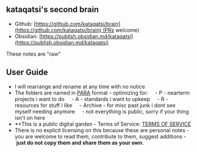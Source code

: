 ## kataqatsi's second brain

- Github: [https://github.com/kataqatsi/brain](https://github.com/kataqatsi/brain) (PRs welcome)
- Obsidian: [https://publish.obsidian.md/kataqatsi](https://publish.obsidian.md/kataqatsi)

These notes are "raw"

## User Guide

- I will rearrange and rename at any time with no notice
- The folders are named in [PARA](https://fortelabs.co/blog/para/) format - optimizing for:
    - P - nearterm projects i want to do
    - A - standards i want to upkeep
    - R - resources for stuff i like
    - Archive - for misc past junk i dont see myself needing anymore
    - not everything is public, sorry if your thing isn't on here
- **This is a public digital garden - Terms of Service: [TERMS OF SERVICE](TERMS%20OF%20SERVICE.md)
- There is no explicit licensing on this because these are personal notes - you are welcome to read them, contribute to them, suggest additions - **just do not copy them and share them as your own**.